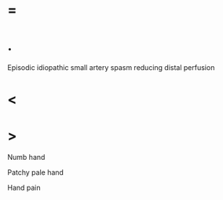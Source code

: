 # =

# .

Episodic idiopathic small artery spasm reducing distal perfusion

# <

# >

Numb hand

Patchy pale hand

Hand pain
